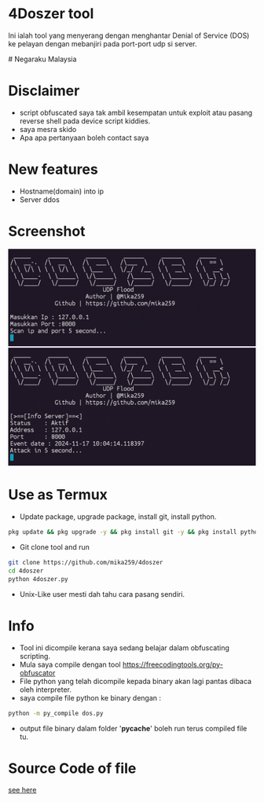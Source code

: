 # 4Doszer tool
Ini ialah tool yang menyerang dengan menghantar Denial of Service (DOS) ke pelayan dengan mebanjiri pada port-port udp si server.

\# Negaraku Malaysia

# Disclaimer
- script obfuscated saya tak ambil kesempatan untuk exploit atau pasang reverse shell pada device script kiddies.
- saya mesra skido
- Apa apa pertanyaan boleh contact saya

# New features
- Hostname(domain) into ip
- Server ddos

# Screenshot
<img src="img/IMG_20241117_103309.jpg">
<img src="img/IMG_20241117_103252.jpg">

# Use as Termux
- Update package, upgrade package, install git, install python.
```bash
pkg update && pkg upgrade -y && pkg install git -y && pkg install python -y
```


- Git clone tool and run
```bash
git clone https://github.com/mika259/4doszer
cd 4doszer
python 4doszer.py
```

- Unix-Like user mesti dah tahu cara pasang sendiri.

# Info
- Tool ini dicompile kerana saya sedang belajar dalam obfuscating scripting.
- Mula saya compile dengan tool https://freecodingtools.org/py-obfuscator
- File python yang telah dicompile kepada binary akan lagi pantas dibaca oleh interpreter.
- saya compile file python ke binary dengan :

```bash
python -m py_compile dos.py
```

- output file binary dalam folder '__pycache__' boleh run terus compiled file tu.

# Source Code of file
<a href="https://gist.github.com/Mika259/832e0b155c1ed9b1179a185a78db906d">see here</a>
